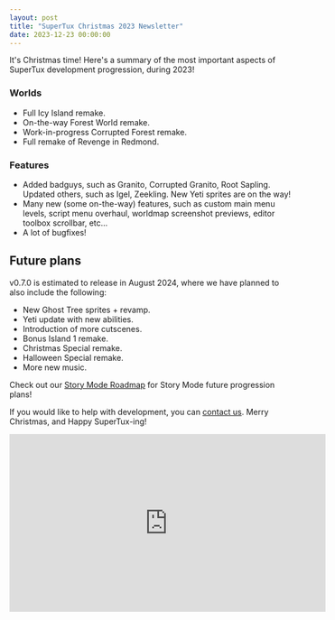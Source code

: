 ```yaml
---
layout: post
title: "SuperTux Christmas 2023 Newsletter"
date: 2023-12-23 00:00:00
---
```


It's Christmas time! Here's a summary of the most important aspects of SuperTux development progression, during 2023!

### Worlds

* Full Icy Island remake.
* On-the-way Forest World remake.
* Work-in-progress Corrupted Forest remake.
* Full remake of Revenge in Redmond.

### Features

* Added badguys, such as Granito, Corrupted Granito, Root Sapling. Updated others, such as Igel, Zeekling. New Yeti sprites are on the way!
* Many new (some on-the-way) features, such as custom main menu levels, script menu overhaul, worldmap screenshot previews, editor toolbox scrollbar, etc...
* A lot of bugfixes!

## Future plans

v0.7.0 is estimated to release in August 2024, where we have planned to also include the following:

* New Ghost Tree sprites + revamp.
* Yeti update with new abilities.
* Introduction of more cutscenes.
* Bonus Island 1 remake.
* Christmas Special remake.
* Halloween Special remake.
* More new music.

Check out our [Story Mode Roadmap](https://github.com/SuperTux/supertux/wiki/Story-Mode-Roadmap) for Story Mode future progression plans!

If you would like to help with development, you can [contact us](https://www.supertux.org/contact.html). Merry Christmas, and Happy SuperTux-ing!

<iframe width="560" height="315" src="https://www.youtube.com/embed/Wcqat_b8ft8" title="YouTube video player" frameborder="0" allow="accelerometer; autoplay; clipboard-write; encrypted-media; gyroscope; picture-in-picture; web-share" allowfullscreen></iframe>
